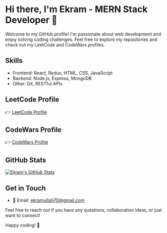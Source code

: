 # Hi there, I'm Ekram - MERN Stack Developer 👋

Welcome to my GitHub profile! I'm passionate about web development and enjoy solving coding challenges. Feel free to explore my repositories and check out my LeetCode and CodeWars profiles.

## Skills

- Frontend: React, Redux, HTML, CSS, JavaScript
- Backend: Node.js, Express, MongoDB
- Other: Git, RESTful APIs

## LeetCode Profile

👉 [LeetCode Profile](https://leetcode.com/Ekram70/)

## CodeWars Profile

👉 [CodeWars Profile](https://www.codewars.com/users/Ekram70)

## GitHub Stats

[![Ekram's GitHub Stats](https://github-readme-stats.vercel.app/api?username=Ekram70&show_icons=true&count_private=true&hide=prs,issues,contribs)](https://github.com/Ekram70)

## Get in Touch

- 📧 Email: [ekramullah70@gmail.com](mailto:ekramullah70@gmail.com)

Feel free to reach out if you have any questions, collaboration ideas, or just want to connect!

Happy coding! 🚀
